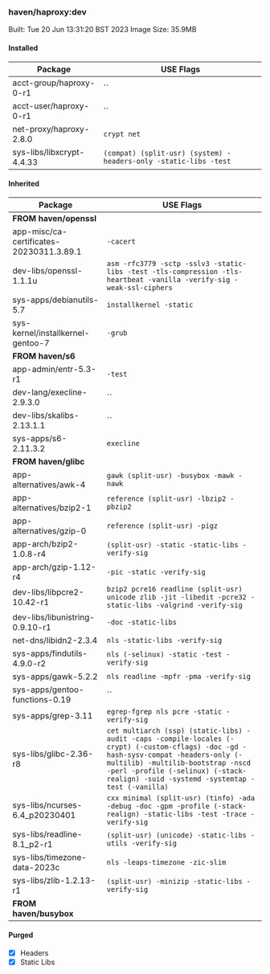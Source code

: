 ### haven/haproxy:dev

Built: Tue 20 Jun 13:31:20 BST 2023
Image Size: 35.9MB

#### Installed
Package | USE Flags
--------|----------
acct-group/haproxy-0-r1 | ``
acct-user/haproxy-0-r1 | ``
net-proxy/haproxy-2.8.0 | `crypt net`
sys-libs/libxcrypt-4.4.33 | `(compat) (split-usr) (system) -headers-only -static-libs -test`
#### Inherited
Package | USE Flags
--------|----------
**FROM haven/openssl** |
app-misc/ca-certificates-20230311.3.89.1 | `-cacert`
dev-libs/openssl-1.1.1u | `asm -rfc3779 -sctp -sslv3 -static-libs -test -tls-compression -tls-heartbeat -vanilla -verify-sig -weak-ssl-ciphers`
sys-apps/debianutils-5.7 | `installkernel -static`
sys-kernel/installkernel-gentoo-7 | `-grub`
**FROM haven/s6** |
app-admin/entr-5.3-r1 | `-test`
dev-lang/execline-2.9.3.0 | ``
dev-libs/skalibs-2.13.1.1 | ``
sys-apps/s6-2.11.3.2 | `execline`
**FROM haven/glibc** |
app-alternatives/awk-4 | `gawk (split-usr) -busybox -mawk -nawk`
app-alternatives/bzip2-1 | `reference (split-usr) -lbzip2 -pbzip2`
app-alternatives/gzip-0 | `reference (split-usr) -pigz`
app-arch/bzip2-1.0.8-r4 | `(split-usr) -static -static-libs -verify-sig`
app-arch/gzip-1.12-r4 | `-pic -static -verify-sig`
dev-libs/libpcre2-10.42-r1 | `bzip2 pcre16 readline (split-usr) unicode zlib -jit -libedit -pcre32 -static-libs -valgrind -verify-sig`
dev-libs/libunistring-0.9.10-r1 | `-doc -static-libs`
net-dns/libidn2-2.3.4 | `nls -static-libs -verify-sig`
sys-apps/findutils-4.9.0-r2 | `nls (-selinux) -static -test -verify-sig`
sys-apps/gawk-5.2.2 | `nls readline -mpfr -pma -verify-sig`
sys-apps/gentoo-functions-0.19 | ``
sys-apps/grep-3.11 | `egrep-fgrep nls pcre -static -verify-sig`
sys-libs/glibc-2.36-r8 | `cet multiarch (ssp) (static-libs) -audit -caps -compile-locales (-crypt) (-custom-cflags) -doc -gd -hash-sysv-compat -headers-only (-multilib) -multilib-bootstrap -nscd -perl -profile (-selinux) (-stack-realign) -suid -systemd -systemtap -test (-vanilla)`
sys-libs/ncurses-6.4_p20230401 | `cxx minimal (split-usr) (tinfo) -ada -debug -doc -gpm -profile (-stack-realign) -static-libs -test -trace -verify-sig`
sys-libs/readline-8.1_p2-r1 | `(split-usr) (unicode) -static-libs -utils -verify-sig`
sys-libs/timezone-data-2023c | `nls -leaps-timezone -zic-slim`
sys-libs/zlib-1.2.13-r1 | `(split-usr) -minizip -static-libs -verify-sig`
**FROM haven/busybox** |
#### Purged
- [x] Headers
- [x] Static Libs
